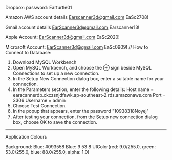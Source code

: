 Dropbox:
password: Earturtle01

Amazon AWS account details
Earscanner3d@gmail.com
EaSc2708!

Gmail account details
EarScanner3d@gmail.com
Earscanner13!

Apple Account:
EarScanner3d@gmail.com
EaSc2020!

Microsoft Account:
EarScanner3d@gmail.com
EaSc0909!
//
How to Connect to Database:
1. Download MySQL Workbench
2. Open MySQL Workbench, and choose the ⊕ sign beside MySQL Connections to set up a new connection.
3. In the Setup New Connection dialog box, enter a suitable name for your connection.
4. In the Parameters section, enter the following details:
    Host name = earscannerdb.ckczsnjdfawk.ap-southeast-2.rds.amazonaws.com
    Port = 3306
    Username = admin
5. Choose Test Connection.
6. In the popup that appears, enter the password "10938318Noyej"
7. After testing your connection, from the Setup new connection dialog box, choose OK to save the connection.


------------------------------------
Application Colours

Background: 
Blue: #093558
Blue:  9 53 8
UIColor(red: 9.0/255.0, green: 53.0/255.0, blue: 88.0/255.0, alpha: 1.0)
